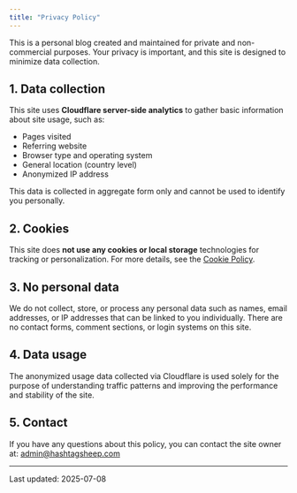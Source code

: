 ```yaml
---
title: "Privacy Policy"
---
```


This is a personal blog created and maintained for private and non-commercial purposes. Your privacy is important, and this site is designed to minimize data collection.

## 1. Data collection

This site uses **Cloudflare server-side analytics** to gather basic information about site usage, such as:

- Pages visited  
- Referring website  
- Browser type and operating system  
- General location (country level)  
- Anonymized IP address  

This data is collected in aggregate form only and cannot be used to identify you personally.

## 2. Cookies

This site does **not use any cookies or local storage** technologies for tracking or personalization.
For more details, see the [Cookie Policy](/cookie-policy).

## 3. No personal data

We do not collect, store, or process any personal data such as names, email addresses, or IP addresses that can be linked to you individually. There are no contact forms, comment sections, or login systems on this site.

## 4. Data usage

The anonymized usage data collected via Cloudflare is used solely for the purpose of understanding traffic patterns and improving the performance and stability of the site.

## 5. Contact

If you have any questions about this policy, you can contact the site owner at:
[admin@hashtagsheep.com](mailto:admin@hashtagsheep.com)

---
Last updated: 2025-07-08
